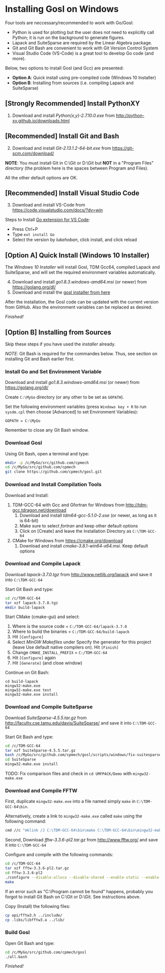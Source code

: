 # Installing Gosl on Windows

Four tools are neccessary/recommended to work with Go/Gosl:
* Python is used for plotting but the user does not need to explicitly call Python; it
  is run on the background to generate figures.
* Lapack and SuiteSparse are required by the Linear Algebra package.
* Git and Git Bash are convenient to work with Git Version Control System
* Visual Studio Code (VS-Code) is a great tool to develop Go code (and more).

Below, two options to install Gosl (and Gcc) are presented:
* __Option A__: Quick install using pre-compiled code (Windows 10 Installer)
* __Option B__: Installing from sources (i.e. compiling Lapack and SuiteSparse)

## [Strongly Recommended] Install PythonXY

1. Download and install *Python(x,y)-2.7.10.0.exe* from http://python-xy.github.io/downloads.html

## [Recommended] Install Git and Bash

2. Download and install *Git-2.13.1.2-64-bit.exe* from https://git-scm.com/download/

**NOTE**: You must install Git in C:\Git or D:\Git but **NOT** in a "Program Files" directory (the problem here is the spaces between Program and Files).

All the other default options are OK.

## [Recommended] Install Visual Studio Code

3. Download and install VS-Code from https://code.visualstudio.com/docs/?dv=win

Steps to Install [Go extension for VS Code](https://marketplace.visualstudio.com/items?itemName=lukehoban.Go):
* Press Ctrl+P
* Type `ext install Go`
* Select the version by *lukehoban*, click install, and click reload

## [Option A] Quick Install (Windows 10 Installer)

The _Windows 10 Installer_ will install Gosl, TDM Gcc64, compiled Lapack and SuiteSparse,
and will set the required environment variables automatically.

4. Download and install *go1.8.3.windows-amd64.msi* (or newer) from https://golang.org/dl/
5. Download and install the [gosl installer from here](https://sourceforge.net/projects/gosl-installer/files/)

After the installation, the Gosl code can be updated with the current version from GitHub.
Also the environment variables can be replaced as desired.

*Finished!*



## [Option B] Installing from Sources

Skip these steps if you have used the _installer_ already.

*NOTE*: Git Bash is required for the commandes below. Thus, see section on installing Git and Bash earlier first.


### Install Go and Set Environment Variable

Download and install *go1.8.3.windows-amd64.msi* (or newer) from https://golang.org/dl/

Create `C:\MyGo` directory (or any other to be set as `GOPATH`).

Set the following environment variables (press `Windows key + R` to run `sysdm.cpl` then choose
[Advanced] to set Environment Variables):

```
GOPATH = C:\MyGo
```

Remember to close any Git Bash window.

### Download Gosl

Using Git Bash, open a terminal and type:
```bash
mkdir -p /c/MyGo/src/github.com/cpmech
cd /c/MyGo/src/github.com/cpmech
git clone https://github.com/cpmech/gosl.git
```

### Download and Install Compilation Tools

Download and Install:
1. TDM-GCC-64 with Gcc and Gfortran for Windows from http://tdm-gcc.tdragon.net/download
   1. Download and install *tdm64-gcc-5.1.0-2.exe* (or newer, as long as it is 64-bit)
   2. Make sure to select *fortran* and keep other default options
   3. Click on [Create] and leave the Installation Directory as `C:\TDM-GCC-64`
2. CMake for Windows from https://cmake.org/download
   1. Download and install *cmake-3.8.1-win64-x64.msi*. Keep default options

### Download and Compile Lapack

Download *lapack-3.7.0.tgz* from http://www.netlib.org/lapack and save it into `C:\TDM-GCC-64`

Start Git Bash and type:
```bash
cd /c/TDM-GCC-64
tar xzf lapack-3.7.0.tgz
mkdir build-lapack
```

Start CMake (cmake-gui) and select:

1. Where is the source code = `C:/TDM-GCC-64/lapack-3.7.0`
2. Where to build the binaries = `C:/TDM-GCC-64/build-lapack`
3. Hit `[Configure]`
4. Select *MinGW Makefiles* under Specify the generator for this project (leave Use default native compilers on). Hit `[Finish]`
5. Change `CMAKE_INSTALL_PREFIX` = `C:/TDM-GCC-64`
6. Hit `[Configure]` again
7. Hit `[Generate]` (and close window)

Continue on Git Bash:

```
cd build-lapack
mingw32-make.exe
mingw32-make.exe test
mingw32-make.exe install
```

### Download and Compile SuiteSparse

Download *SuiteSparse-4.5.5.tar.gz* from http://faculty.cse.tamu.edu/davis/SuiteSparse/ and save it into `C:\TDM-GCC-64`

Start Git Bash and type:
```bash
cd /c/TDM-GCC-64
tar xzf SuiteSparse-4.5.5.tar.gz
bash /c/MyGo/src/github.com/cpmech/gosl/scripts/windows/fix-suitesparse/replace-files.bash
cd SuiteSparse
mingw32-make.exe install
```

TODO: Fix comparison files and check in `cd UMFPACK/Demo` with `mingw32-make.exe`

### Download and Compile FFTW

First, duplicate `mingw32-make.exe` into a file named simply `make` in `C:\TDM-GCC-64\bin`.

Alternatively, create a link to `mingw32-make.exe` called `make` using the following command:
```bash
cmd //c "mklink /J C:\TDM-GCC-64\bin\make C:\TDM-GCC-64\bin\mingw32-make.exe"
```

Second, Download *fftw-3.3.6-pl2.tar.gz* from http://www.fftw.org/ and save it into `C:\TDM-GCC-64`

Configure and compile with the following commands:
```bash
cd /c/TDM-GCC-64
tar xzf fftw-3.3.6-pl2.tar.gz
cd fftw-3.3.6-pl2
./configure --disable-alloca --disable-shared --enable-static --enable-sse2 --with-incoming-stack-boundary=2
make
```

If an error such as "C:\Program cannot be found" happens, probably you forgot to install Git Bash on C:\Git or D:\Git. See instructions above.

Copy (Install) the following files:
```bash
cp api/fftw3.h ../include/
cp .libs/libfftw3.a ../lib/
```


### Build Gosl

Open Git Bash and type:
```bash
cd /c/MyGo/src/github.com/cpmech/gosl
./all.bash
```

*Finished!*
